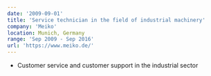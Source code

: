 ```yaml
---
date: '2009-09-01'
title: 'Service technician in the field of industrial machinery'
company: 'Meiko'
location: Munich, Germany
range: 'Sep 2009 - Sep 2016'
url: 'https://www.meiko.de/'
---
```


- Customer service and customer support in the industrial sector

